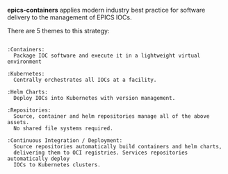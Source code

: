 **epics-containers** applies modern industry best practice for software
delivery to the management of EPICS IOCs.

There are 5 themes to this strategy:

```{eval-rst}

:Containers:
  Package IOC software and execute it in a lightweight virtual environment​

:Kubernetes:
  Centrally orchestrates all IOCs at a facility.

:Helm Charts:
  Deploy IOCs into Kubernetes with version management.

:Repositories:
  Source, container and helm repositories manage all of the above assets.
  No shared file systems required.

:Continuous Integration / Deployment:
  Source repositories automatically build containers and helm charts,
  delivering them to OCI registries. Services repositories automatically deploy
  IOCs to Kubernetes clusters.
```
